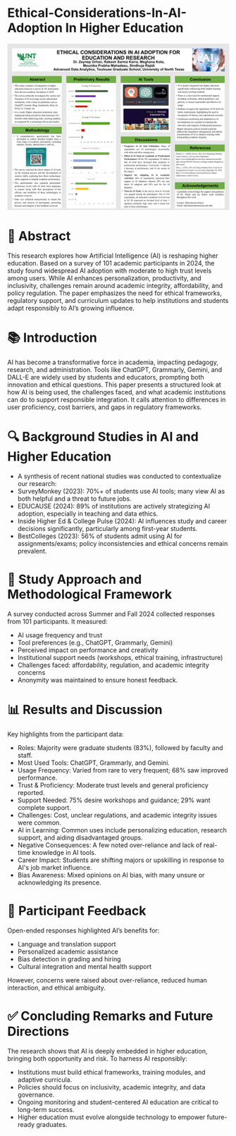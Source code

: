 # Ethical-Considerations-In-AI-Adoption In Higher Education

![View photo](https://github.com/RakeshsarmaKarra/Ethical-Considerations-In-AI-Adoption/blob/main/AI%20In%20Action%20Poster%20-%20Final.jpg)

# 📌 Abstract
This research explores how Artificial Intelligence (AI) is reshaping higher education. Based on a survey of 101 academic participants in 2024, the study found widespread AI adoption with moderate to high trust levels among users. While AI enhances personalization, productivity, and inclusivity, challenges remain around academic integrity, affordability, and policy regulation. The paper emphasizes the need for ethical frameworks, regulatory support, and curriculum updates to help institutions and students adapt responsibly to AI’s growing influence.

# 📚 Introduction
AI has become a transformative force in academia, impacting pedagogy, research, and administration. Tools like ChatGPT, Grammarly, Gemini, and DALL-E are widely used by students and educators, prompting both innovation and ethical questions. This paper presents a structured look at how AI is being used, the challenges faced, and what academic institutions can do to support responsible integration. It calls attention to differences in user proficiency, cost barriers, and gaps in regulatory frameworks.

# 🔍 Background Studies in AI and Higher Education
- A synthesis of recent national studies was conducted to contextualize our research:
- SurveyMonkey (2023): 70%+ of students use AI tools; many view AI as both helpful and a threat to future jobs.
- EDUCAUSE (2024): 89% of institutions are actively strategizing AI adoption, especially in teaching and data ethics.
- Inside Higher Ed & College Pulse (2024): AI influences study and career decisions significantly, particularly among first-year students.
- BestColleges (2023): 56% of students admit using AI for assignments/exams; policy inconsistencies and ethical concerns remain prevalent.

# 🧪 Study Approach and Methodological Framework
A survey conducted across Summer and Fall 2024 collected responses from 101 participants. It measured:
- AI usage frequency and trust
- Tool preferences (e.g., ChatGPT, Grammarly, Gemini)
- Perceived impact on performance and creativity
- Institutional support needs (workshops, ethical training, infrastructure)
- Challenges faced: affordability, regulation, and academic integrity concerns
- Anonymity was maintained to ensure honest feedback.

# 📊 Results and Discussion
Key highlights from the participant data:
- Roles: Majority were graduate students (83%), followed by faculty and staff.
- Most Used Tools: ChatGPT, Grammarly, and Gemini.
- Usage Frequency: Varied from rare to very frequent; 68% saw improved performance.
- Trust & Proficiency: Moderate trust levels and general proficiency reported.
- Support Needed: 75% desire workshops and guidance; 29% want complete support.
- Challenges: Cost, unclear regulations, and academic integrity issues were common.
- AI in Learning: Common uses include personalizing education, research support, and aiding disadvantaged groups.
- Negative Consequences: A few noted over-reliance and lack of real-time knowledge in AI tools.
- Career Impact: Students are shifting majors or upskilling in response to AI's job market influence.
- Bias Awareness: Mixed opinions on AI bias, with many unsure or acknowledging its presence.

# 💬 Participant Feedback
Open-ended responses highlighted AI’s benefits for:
- Language and translation support
- Personalized academic assistance
- Bias detection in grading and hiring
- Cultural integration and mental health support

However, concerns were raised about over-reliance, reduced human interaction, and ethical ambiguity.

# ✅ Concluding Remarks and Future Directions
The research shows that AI is deeply embedded in higher education, bringing both opportunity and risk. To harness AI responsibly:
- Institutions must build ethical frameworks, training modules, and adaptive curricula.
- Policies should focus on inclusivity, academic integrity, and data governance.
- Ongoing monitoring and student-centered AI education are critical to long-term success.
- Higher education must evolve alongside technology to empower future-ready graduates.


